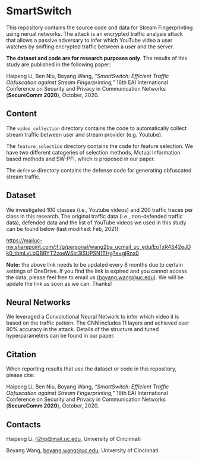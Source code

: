 # SmartSwitch

This repository contains the source code and data for Stream Fingerprinting using nerual networks. The attack is an encrypted traffic analysis attack that allows a passive adversary to infer which YouTube video a user watches by sniffing encrypted traffic between a user and the server. 

**The dataset and code are for research purposes only**. The results of this study are published in the following paper: 

Haipeng Li, Ben Niu, Boyang Wang, *“SmartSwitch: Efficient Traffic Obfuscation against Stream Fingerprinting,”* 16th EAI International Conference on Security and Privacy in Communication Networks (**SecureComm 2020**), October, 2020.  

## Content

The `video_collection` directory contains the code to automatically collect stream traffic between user and stream provider (e.g. Youtube). 

The `feature_selection` directory contains the code for feature selection. We have two different catogeries of selection methods, Mutual Information based methods and SW-PFI, which is proposed in our paper.

The `defense` directory contains the defense code for generating obfuscated stream traffic.

## Dataset

We investigated 100 classes (i.e., Youtube videos) and 200 traffic traces per class in this research. The original traffic data (i.e., non-defended traffic data), defended data and the list of YouTube videos we used in this study can be found below (last modified: Feb, 2021): 

https://mailuc-my.sharepoint.com/:f:/g/personal/wang2ba_ucmail_uc_edu/EoTxR4S42eJDk0_tbmLyLbQBRYT2zoeWSIc3ISUPSN1THg?e=gjRnx0

**Note:** the above link needs to be updated every 6 months due to certain settings of OneDrive. If you find the link is expired and you cannot access the data, please feel free to email us (boyang.wang@uc.edu). We will be update the link as soon as we can. Thanks! 

## Neural Networks

We leveraged a Convolutional Neural Network to infer which video it is based on the traffic pattern. The CNN includes 11 layers and achieved over 90% accuracy in the attack. Details of the structure and tuned hyperparameters can be found in our paper. 

## Citation

When reporting results that use the dataset or code in this repository, please cite:

Haipeng Li, Ben Niu, Boyang Wang, *“SmartSwitch: Efficient Traffic Obfuscation against Stream Fingerprinting,”* 16th EAI International Conference on Security and Privacy in Communication Networks (**SecureComm 2020**), October, 2020. 


## Contacts

Haipeng Li, li2hp@mail.uc.edu, University of Cincinnati

Boyang Wang, boyang.wang@uc.edu, University of Cincinnati
